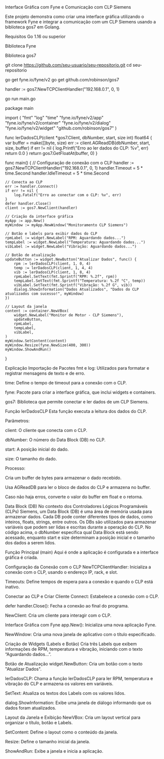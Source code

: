 Interface Gráfica com Fyne e Comunicação com CLP Siemens


Este projeto demonstra como criar uma interface gráfica utilizando o framework Fyne e integrar a comunicação com um CLP Siemens usando a biblioteca gos7 em Golang.

Requisitos
Go 1.16 ou superior

Biblioteca Fyne

Biblioteca gos7

git clone https://github.com/seu-usuario/seu-repositorio.git
cd seu-repositorio


go get fyne.io/fyne/v2
go get github.com/robinson/gos7


handler := gos7.NewTCPClientHandler("192.168.0.1", 0, 1)


go run main.go


package main

import (
    "fmt"
    "log"
    "time"
    "fyne.io/fyne/v2/app"
    "fyne.io/fyne/v2/container"
    "fyne.io/fyne/v2/dialog"
    "fyne.io/fyne/v2/widget"
    "github.com/robinson/gos7"
)

func lerDadosCLP(client *gos7.Client, dbNumber, start, size int) float64 {
    var buffer = make([]byte, size)
    err := client.AGReadDB(dbNumber, start, size, buffer)
    if err != nil {
        log.Printf("Erro ao ler dados do CLP: %v", err)
        return 0.0
    }
    return gos7.GetFloatAt(buffer, 0)
}

func main() {
    // Configuração de conexão com o CLP
    handler := gos7.NewTCPClientHandler("192.168.0.1", 0, 1)
    handler.Timeout = 5 * time.Second
    handler.IdleTimeout = 5 * time.Second

    // Conecta ao CLP
    err := handler.Connect()
    if err != nil {
        log.Fatalf("Erro ao conectar com o CLP: %v", err)
    }
    defer handler.Close()
    client := gos7.NewClient(handler)

    // Criação da interface gráfica
    myApp := app.New()
    myWindow := myApp.NewWindow("Monitoramento CLP Siemens")

    // Botão e labels para exibir dados do CLP
    rpmLabel := widget.NewLabel("RPM: Aguardando dados...")
    tempLabel := widget.NewLabel("Temperatura: Aguardando dados...")
    vibLabel := widget.NewLabel("Vibração: Aguardando dados...")

    // Botão de atualização
    updateButton := widget.NewButton("Atualizar Dados", func() {
        rpm := lerDadosCLP(client, 1, 0, 4)
        temp := lerDadosCLP(client, 1, 4, 4)
        vib := lerDadosCLP(client, 1, 8, 4)
        rpmLabel.SetText(fmt.Sprintf("RPM: %.2f", rpm))
        tempLabel.SetText(fmt.Sprintf("Temperatura: %.2f °C", temp))
        vibLabel.SetText(fmt.Sprintf("Vibração: %.2f G", vib))
        dialog.ShowInformation("Dados Atualizados", "Dados do CLP atualizados com sucesso!", myWindow)
    })

    // Layout da janela
    content := container.NewVBox(
        widget.NewLabel("Monitor de Motor - CLP Siemens"),
        updateButton,
        rpmLabel,
        tempLabel,
        vibLabel,
    )
    myWindow.SetContent(content)
    myWindow.Resize(fyne.NewSize(400, 300))
    myWindow.ShowAndRun()
}

Explicação
Importação de Pacotes
fmt e log: Utilizados para formatar e registrar mensagens de texto e de erro.

time: Define o tempo de timeout para a conexão com o CLP.

fyne: Pacote para criar a interface gráfica, que inclui widgets e containers.

gos7: Biblioteca que permite conectar e ler dados de um CLP Siemens.

Função lerDadosCLP
Esta função executa a leitura dos dados do CLP.

Parâmetros:

client: O cliente que conecta com o CLP.

dbNumber: O número do Data Block (DB) no CLP.

start: A posição inicial do dado.

size: O tamanho do dado.

Processo:

Cria um buffer de bytes para armazenar o dado recebido.

Usa AGReadDB para ler o bloco de dados do CLP e armazena no buffer.

Caso não haja erros, converte o valor do buffer em float e o retorna.

Data Block (DB)
No contexto dos Controladores Lógicos Programáveis (CLPs) Siemens, um Data Block (DB) é uma área de memória usada para armazenar dados. Cada DB pode conter diferentes tipos de dados, como inteiros, floats, strings, entre outros. Os DBs são utilizados para armazenar variáveis que podem ser lidas e escritas durante a operação do CLP. No código acima, o dbNumber especifica qual Data Block está sendo acessado, enquanto start e size determinam a posição inicial e o tamanho dos dados a serem lidos.

Função Principal (main)
Aqui é onde a aplicação é configurada e a interface gráfica é criada.

Configuração da Conexão com o CLP
NewTCPClientHandler: Inicializa a conexão com o CLP, usando o endereço IP, rack, e slot.

Timeouts: Define tempos de espera para a conexão e quando o CLP está inativo.

Conectar ao CLP e Criar Cliente
Connect: Estabelece a conexão com o CLP.

defer handler.Close(): Fecha a conexão ao final do programa.

NewClient: Cria um cliente para interagir com o CLP.

Interface Gráfica com Fyne
app.New(): Inicializa uma nova aplicação Fyne.

NewWindow: Cria uma nova janela de aplicativo com o título especificado.

Criação de Widgets (Labels e Botão)
Cria três Labels que exibem informações de RPM, temperatura e vibração, iniciando com o texto “Aguardando dados...”.

Botão de Atualização
widget.NewButton: Cria um botão com o texto "Atualizar Dados".

lerDadosCLP: Chama a função lerDadosCLP para ler RPM, temperatura e vibração do CLP e armazena os valores em variáveis.

SetText: Atualiza os textos dos Labels com os valores lidos.

dialog.ShowInformation: Exibe uma janela de diálogo informando que os dados foram atualizados.

Layout da Janela e Exibição
NewVBox: Cria um layout vertical para organizar o título, botão e Labels.

SetContent: Define o layout como o conteúdo da janela.

Resize: Define o tamanho inicial da janela.

ShowAndRun: Exibe a janela e inicia a aplicação.
